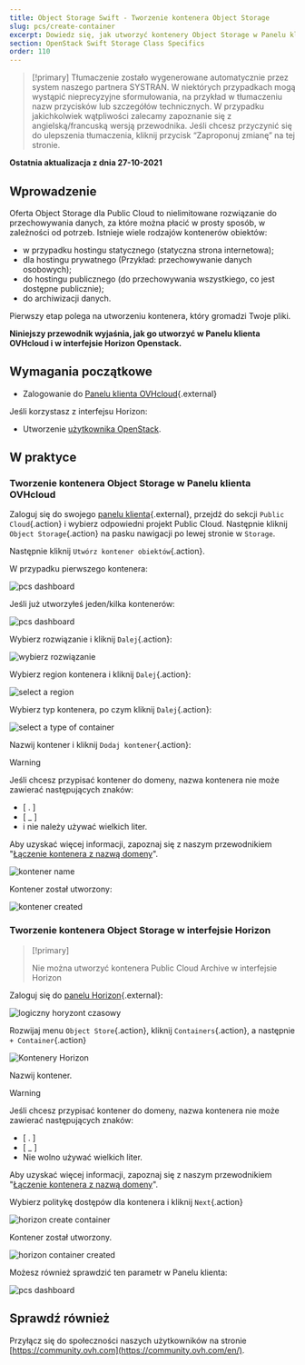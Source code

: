 ```yaml
---
title: Object Storage Swift - Tworzenie kontenera Object Storage
slug: pcs/create-container
excerpt: Dowiedz się, jak utworzyć kontenery Object Storage w Panelu klienta OVHcloud
section: OpenStack Swift Storage Class Specifics
order: 110
---
```


> [!primary]
> Tłumaczenie zostało wygenerowane automatycznie przez system naszego partnera SYSTRAN. W niektórych przypadkach mogą wystąpić nieprecyzyjne sformułowania, na przykład w tłumaczeniu nazw przycisków lub szczegółów technicznych. W przypadku jakichkolwiek wątpliwości zalecamy zapoznanie się z angielską/francuską wersją przewodnika. Jeśli chcesz przyczynić się do ulepszenia tłumaczenia, kliknij przycisk “Zaproponuj zmianę” na tej stronie.
>

**Ostatnia aktualizacja z dnia 27-10-2021**

## Wprowadzenie

Oferta Object Storage dla Public Cloud to nielimitowane rozwiązanie do przechowywania danych, za które można płacić w prosty sposób, w zależności od potrzeb. Istnieje wiele rodzajów kontenerów obiektów:

- w przypadku hostingu statycznego (statyczna strona internetowa);
- dla hostingu prywatnego (Przykład: przechowywanie danych osobowych);
- do hostingu publicznego (do przechowywania wszystkiego, co jest dostępne publicznie);
- do archiwizacji danych.

Pierwszy etap polega na utworzeniu kontenera, który gromadzi Twoje pliki.

**Niniejszy przewodnik wyjaśnia, jak go utworzyć w Panelu klienta OVHcloud i w interfejsie Horizon Openstack.**

## Wymagania początkowe

- Zalogowanie do [Panelu klienta OVHcloud](https://www.ovh.com/auth/?action=gotomanager&from=https://www.ovh.pl/&ovhSubsidiary=pl){.external}

Jeśli korzystasz z interfejsu Horizon:

- Utworzenie [użytkownika OpenStack](https://docs.ovh.com/pl/public-cloud/tworzenie-i-usuwanie-uzytkownika-openstack/).

## W praktyce

### Tworzenie kontenera Object Storage w Panelu klienta OVHcloud <a name="controlpanel"></a>

Zaloguj się do swojego [panelu klienta](https://www.ovh.com/auth/?action=gotomanager&from=https://www.ovh.pl/&ovhSubsidiary=pl){.external}, przejdź do sekcji `Public Cloud`{.action} i wybierz odpowiedni projekt Public Cloud. Następnie kliknij `Object Storage`{.action} na pasku nawigacji po lewej stronie w `Storage`.

Następnie kliknij `Utwórz kontener obiektów`{.action}.

W przypadku pierwszego kontenera:

![pcs dashboard](images/create-container-20211005102334181.png)

Jeśli już utworzyłeś jeden/kilka kontenerów:

![pcs dashboard](images/create-container-20211005115040834.png)

Wybierz rozwiązanie i kliknij `Dalej`{.action}:

![wybierz rozwiązanie](images/create-container-20211005110710249.png)

Wybierz region kontenera i kliknij `Dalej`{.action}:

![select a region](images/create-container-20211005110859551.png)

Wybierz typ kontenera, po czym kliknij `Dalej`{.action}:

![select a type of container](images/create-container-20211005111542718.png)

Nazwij kontener i kliknij `Dodaj kontener`{.action}:

> [!warning]
>
> Jeśli chcesz przypisać kontener do domeny, nazwa kontenera nie może zawierać następujących znaków:
>
> - [ . ]  
> - [ _ ]  
> - i nie należy używać wielkich liter.  
>
> Aby uzyskać więcej informacji, zapoznaj się z naszym przewodnikiem "[Łączenie kontenera z nazwą domeny](https://docs.ovh.com/pl/storage/umieszczenie_kontenera_object_storage_za_domena/)".
>

![kontener name](images/create-container-20211005111805966.png)

Kontener został utworzony:

![kontener created](images/create-container-20211005112013807.png)

### Tworzenie kontenera Object Storage w interfejsie Horizon <a name="horizon"></a>

> [!primary]
>
> Nie można utworzyć kontenera Public Cloud Archive w interfejsie Horizon
>

Zaloguj się do [panelu Horizon](https://horizon.cloud.ovh.net){.external}:

![logiczny horyzont czasowy](images/create-container-20211005155245752.png)

Rozwijaj menu `Object Store`{.action}, kliknij `Containers`{.action}, a następnie `+ Container`{.action}

![Kontenery Horizon](images/create-container-20211005155704887.png)

Nazwij kontener.

> [!warning]
>
> Jeśli chcesz przypisać kontener do domeny, nazwa kontenera nie może zawierać następujących znaków:
>
> - [ . ]  
> - [ _ ]  
> - Nie wolno używać wielkich liter.  
>
> Aby uzyskać więcej informacji, zapoznaj się z naszym przewodnikiem "[Łączenie kontenera z nazwą domeny](https://docs.ovh.com/pl/storage/umieszczenie_kontenera_object_storage_za_domena/)".
>

Wybierz politykę dostępów dla kontenera i kliknij `Next`{.action}

![horizon create container](images/create-container-20211005155824902.png)

Kontener został utworzony.

![horizon container created](images/create-container-20211005155936971.png)

Możesz również sprawdzić ten parametr w Panelu klienta:

![pcs dashboard](images/create-container-20211005160503200.png)

## Sprawdź również

Przyłącz się do społeczności naszych użytkowników na stronie [https://community.ovh.com](https://community.ovh.com/en/).
